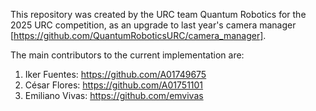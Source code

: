 
This repository was created by the URC team Quantum Robotics for the 2025 URC competition, as an upgrade to last year's camera manager [https://github.com/QuantumRoboticsURC/camera_manager]. 


The main contributors to the current implementation are:

1. Iker Fuentes: https://github.com/A01749675 
2. César Flores: https://github.com/A01751101
3. Emiliano Vivas: https://github.com/emvivas